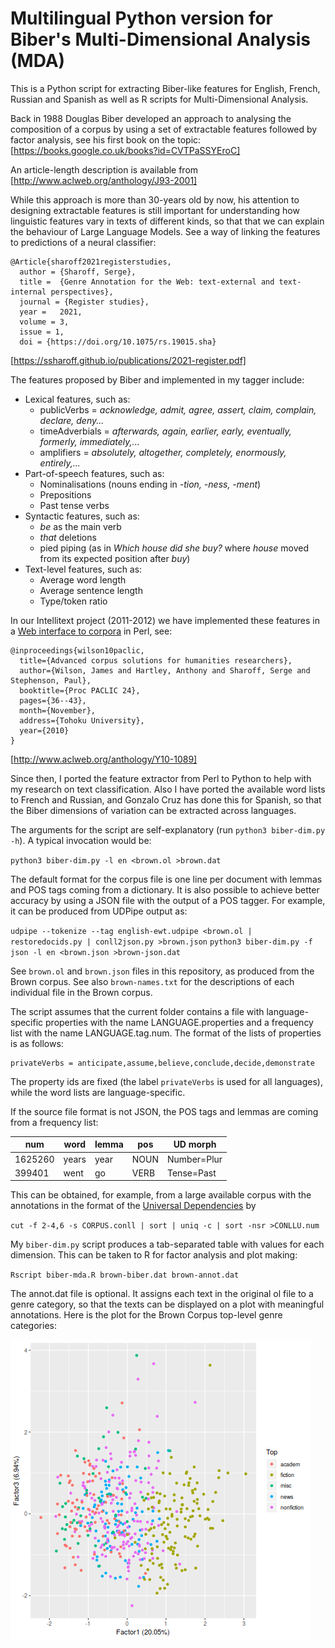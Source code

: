 # Multilingual Python version for Biber's Multi-Dimensional Analysis (MDA)

This is a Python script for extracting Biber-like features for English, French, Russian and Spanish as well as R scripts for Multi-Dimensional Analysis.

Back in 1988 Douglas Biber developed an approach to analysing the composition of a corpus by using a set of extractable features followed by factor analysis, see his first book on the topic:
[https://books.google.co.uk/books?id=CVTPaSSYEroC]

An article-length description is available from [http://www.aclweb.org/anthology/J93-2001]

While this approach is more than 30-years old by now, his attention to designing extractable features is still important for understanding how linguistic features vary in texts of different kinds, so that that we can explain the behaviour of Large Language Models.  See a way of linking the features to predictions of a neural classifier:
```
@Article{sharoff2021registerstudies,
  author = {Sharoff, Serge},
  title =  {Genre Annotation for the Web: text-external and text-internal perspectives},
  journal = {Register studies},
  year =   2021,
  volume = 3,
  issue = 1,
  doi = {https://doi.org/10.1075/rs.19015.sha}
```
[https://ssharoff.github.io/publications/2021-register.pdf]


The features proposed by Biber and implemented in my tagger include:

* Lexical features, such as:
  * publicVerbs = *acknowledge, admit, agree, assert, claim, complain, declare, deny...*
  * timeAdverbials  = *afterwards, again, earlier, early, eventually, formerly, immediately,...*
  * amplifiers = *absolutely, altogether, completely, enormously, entirely,...*
* Part-of-speech features, such as:
  * Nominalisations (nouns ending in *-tion, -ness, -ment*)
  * Prepositions
  * Past tense verbs
* Syntactic features, such as:
  * *be* as the main verb
  * *that* deletions
  * pied piping (as in *Which house did she buy?* where *house* moved from its expected position after *buy*)
* Text-level features, such as:
  * Average word length
  * Average sentence length
  * Type/token ratio

In our Intellitext project (2011-2012) we have implemented these features in a [Web interface to corpora](http://corpus.leeds.ac.uk/it/) in Perl, see:
```
@inproceedings{wilson10paclic,
  title={Advanced corpus solutions for humanities researchers},
  author={Wilson, James and Hartley, Anthony and Sharoff, Serge and Stephenson, Paul},
  booktitle={Proc PACLIC 24},
  pages={36--43},
  month={November},
  address={Tohoku University},
  year={2010}
}
```
[http://www.aclweb.org/anthology/Y10-1089]

Since then, I ported the feature extractor from Perl to Python to help with my research on text classification.  Also I have ported the available word lists to French and Russian, and Gonzalo Cruz has done this for Spanish, so that the Biber dimensions of variation can be extracted across languages.

The arguments for the script are self-explanatory (run `python3 biber-dim.py -h`).  A typical invocation would be:

`python3 biber-dim.py -l en <brown.ol >brown.dat`

The default format for the corpus file is one line per document with lemmas and POS tags coming from a dictionary.  It is also possible to achieve better accuracy by using a JSON file with the output of a POS tagger. For example, it can be produced from UDPipe output as:

`udpipe --tokenize --tag english-ewt.udpipe <brown.ol | restoredocids.py | conll2json.py >brown.json`
`python3 biber-dim.py -f json -l en <brown.json >brown-json.dat`

See `brown.ol` and `brown.json` files in this repository, as produced from the Brown corpus. See also  `brown-names.txt` for the descriptions of each individual file in the Brown corpus.

The script assumes that the current folder contains a file with language-specific properties with the name LANGUAGE.properties and a frequency list with the name LANGUAGE.tag.num.  The format of the lists of properties is as follows:
```
privateVerbs = anticipate,assume,believe,conclude,decide,demonstrate
```

The property ids are fixed (the label `privateVerbs` is used for all languages), while the word lists are language-specific.

If the source file format is not JSON, the POS tags and lemmas are coming from a frequency list:

num | word | lemma | pos | UD morph
----|------|-------|-----|------
1625260 | years | year | NOUN | Number=Plur
399401  | went  | go   | VERB | Tense=Past

This can be obtained, for example, from a large available corpus with the annotations in the format of the [Universal Dependencies](http://universaldependencies.org) by

`cut -f 2-4,6 -s CORPUS.conll | sort | uniq -c | sort -nsr >CONLLU.num`

My `biber-dim.py` script produces a tab-separated table with values for each dimension.  This can be taken to R for factor analysis and plot making:

`Rscript biber-mda.R brown-biber.dat brown-annot.dat`

The annot.dat file is optional.  It assigns each text in the original ol file to a genre category, so that the texts can be displayed on a plot with meaningful annotations.  Here is the plot for the Brown Corpus top-level genre categories:

![MDA Brown corpus](brown-biber.png)
